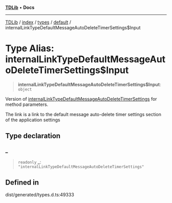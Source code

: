 [**TDLib**](../../../../../../README.md) • **Docs**

***

[TDLib](../../../../../../modules.md) / [index](../../../../../README.md) / [types](../../../README.md) / [default](../README.md) / internalLinkTypeDefaultMessageAutoDeleteTimerSettings$Input

# Type Alias: internalLinkTypeDefaultMessageAutoDeleteTimerSettings$Input

> **internalLinkTypeDefaultMessageAutoDeleteTimerSettings$Input**: `object`

Version of [internalLinkTypeDefaultMessageAutoDeleteTimerSettings](internalLinkTypeDefaultMessageAutoDeleteTimerSettings.md) for method parameters.

The link is a link to the default message auto-delete timer settings section of the application settings

## Type declaration

### \_

> `readonly` **\_**: `"internalLinkTypeDefaultMessageAutoDeleteTimerSettings"`

## Defined in

dist/generated/types.d.ts:49333
